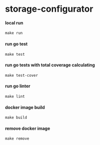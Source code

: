 # storage-configurator

#### local run
``make run``

#### run go test
``make test``

#### run go tests with total coverage calculating
``make test-cover``

#### run go linter
``make lint``

#### docker image build
``make build``

#### remove docker image
``make remove``


